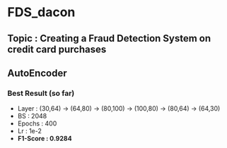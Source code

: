 # FDS_dacon

## Topic : Creating a Fraud Detection System on credit card purchases

## AutoEncoder
### __Best Result__ (so far)
- Layer : (30,64) → (64,80) → (80,100) → (100,80) → (80,64) → (64,30)
- BS : 2048
- Epochs : 400
- Lr : 1e-2
- __F1-Score : 0.9284__
